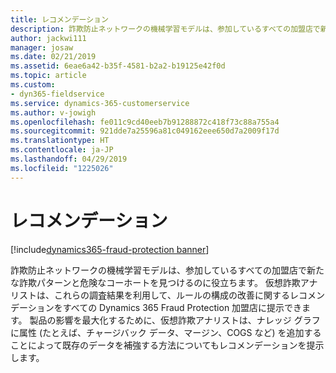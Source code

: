 ```yaml
---
title: レコメンデーション
description: 詐欺防止ネットワークの機械学習モデルは、参加しているすべての加盟店で新たな詐欺パターンと危険なコーホートを見つけるのに役立ちます。
author: jackwi111
manager: josaw
ms.date: 02/21/2019
ms.assetid: 6eae6a42-b35f-4581-b2a2-b19125e42f0d
ms.topic: article
ms.custom:
- dyn365-fieldservice
ms.service: dynamics-365-customerservice
ms.author: v-jowigh
ms.openlocfilehash: fe011c9cd40eeb7b91288872c418f73c88a755a4
ms.sourcegitcommit: 921dde7a25596a81c049162eee650d7a2009f17d
ms.translationtype: HT
ms.contentlocale: ja-JP
ms.lasthandoff: 04/29/2019
ms.locfileid: "1225026"
---
```

#  <a name="recommendations"></a>レコメンデーション
[!include[dynamics365-fraud-protection banner](../../../includes/dynamics365-fraud-protection.md)]






詐欺防止ネットワークの機械学習モデルは、参加しているすべての加盟店で新たな詐欺パターンと危険なコーホートを見つけるのに役立ちます。 仮想詐欺アナリストは、これらの調査結果を利用して、ルールの構成の改善に関するレコメンデーションをすべての Dynamics 365 Fraud Protection 加盟店に提示できます。 製品の影響を最大化するために、仮想詐欺アナリストは、ナレッジ グラフに属性 (たとえば、チャージバック データ、マージン、COGS など) を追加することによって既存のデータを補強する方法についてもレコメンデーションを提示します。
